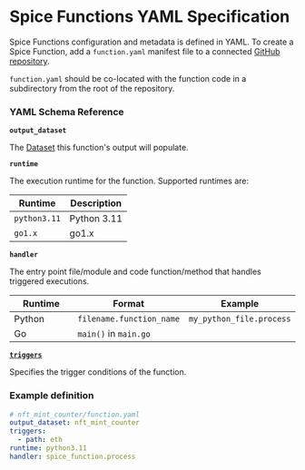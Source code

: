 # Spice Functions YAML Specification

Spice Functions configuration and metadata is defined in YAML. To create a Spice Function, add a `function.yaml` manifest file to a connected [GitHub repository](../../../portal/apps/connect-github-repository.md).

`function.yaml` should be co-located with the function code in a subdirectory from the root of the repository.

### YAML Schema Reference

**`output_dataset`**

The [Dataset](../../../building-blocks/datasets-and-views.md) this function's output will populate.

**`runtime`**

The execution runtime for the function. Supported runtimes are:

| Runtime      | Description |
| ------------ | ----------- |
| `python3.11` | Python 3.11 |
| `go1.x`      | go1.x       |

**`handler`**

The entry point file/module and code function/method that handles triggered executions.

<table><thead><tr><th width="145.33333333333331">Runtime</th><th>Format</th><th>Example</th></tr></thead><tbody><tr><td>Python</td><td><code>filename.function_name</code></td><td><code>my_python_file.process</code></td></tr><tr><td>Go</td><td><code>main()</code> in <code>main.go</code></td><td></td></tr></tbody></table>

[**`triggers`**](triggers.md)

Specifies the trigger conditions of the function.

### Example definition

```yaml
# nft_mint_counter/function.yaml
output_dataset: nft_mint_counter
triggers:
  - path: eth
runtime: python3.11
handler: spice_function.process
```
